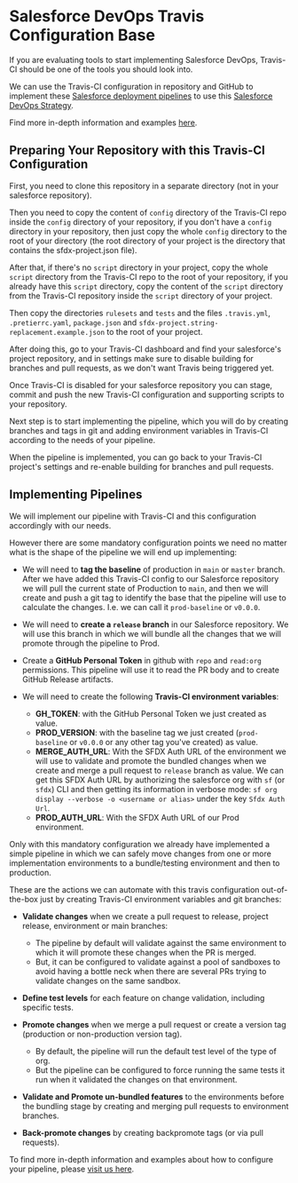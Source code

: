 # Salesforce DevOps Travis Configuration Base
If you are evaluating tools to start implementing Salesforce DevOps, Travis-CI should be one of the tools you should look into.

We can use the Travis-CI configuration in repository and GitHub to implement these [Salesforce deployment pipelines](https://devops.guerrero.zone/02-pipelines.html) to use this [Salesforce DevOps Strategy](https://devops.guerrero.zone/01-devops-strategy.html).

Find more in-depth information and examples [here](https://devops.guerrero.zone/03-travis-ci.html).

## Preparing Your Repository with this Travis-CI Configuration
First, you need to clone this repository in a separate directory (not in your salesforce repository).

Then you need to copy the content of `config` directory of the Travis-CI repo inside the `config` directory of your repository, if you don't have a `config` directory in your repository, then just copy the whole `config` directory to the root of your directory (the root directory of your project is the directory that contains the sfdx-project.json file).

After that, if there's no `script` directory in your project, copy the whole `script` directory from the Travis-CI repo to the root of your repository, if you already have this `script` directory, copy the content of the `script` directory from the Travis-CI repository inside the `script` directory of your project.

Then copy the directories `rulesets` and `tests` and the files `.travis.yml`, `.pretierrc.yaml`, `package.json` and `sfdx-project.string-replacement.example.json` to the root of your project.

After doing this, go to your Travis-CI dashboard and find your salesforce's project repository, and in settings make sure to disable building for branches and pull requests, as we don't want Travis being triggered yet.

Once Travis-CI is disabled for your salesforce repository you can stage, commit and push the new Travis-CI configuration and supporting scripts to your repository.

Next step is to start implementing the pipeline, which you will do by creating branches and tags in git and adding environment variables in Travis-CI according to the needs of your pipeline.

When the pipeline is implemented, you can go back to your Travis-CI project's settings and re-enable building for branches and pull requests.

## Implementing Pipelines
We will implement our pipeline with Travis-CI and this configuration accordingly with our needs.

However there are some mandatory configuration points we need no matter what is the shape of the pipeline we will end up implementing:
+ We will need to **tag the baseline** of production in `main` or `master` branch. After we have added this Travis-CI config to our Salesforce repository we will pull the current state of Production to `main`, and then we will create and push a git tag to identify the base that the pipeline will use to calculate the changes. I.e. we can call it `prod-baseline` or `v0.0.0`.

+ We will need to **create a `release` branch** in our Salesforce repository. We will use this branch in which we will bundle all the changes that we will promote through the pipeline to Prod.

+ Create a **GitHub Personal Token** in github with `repo` and `read:org` permissions. This pipeline will use it to read the PR body and to create GitHub Release artifacts.

+ We will need to create the following **Travis-CI environment variables**:
  - **GH_TOKEN**: with the GitHub Personal Token we just created as value.
  - **PROD_VERSION**: with the baseline tag we just created (`prod-baseline` or `v0.0.0` or any other tag you've created) as value.
  - **MERGE_AUTH_URL**: With the SFDX Auth URL of the environment we will use to validate and promote the bundled changes when we create and merge a pull request to `release` branch as value. We can get this SFDX Auth URL by authorizing the salesforce org with `sf` (or `sfdx`) CLI and then getting its information in verbose mode: `sf org display --verbose -o <username or alias>` under the key `Sfdx Auth Url`.
  - **PROD_AUTH_URL**: With the SFDX Auth URL of our Prod environment.

Only with this mandatory configuration we already have implemented a simple pipeline in which we can safely move changes from one or more implementation environments to a bundle/testing environment and then to production.

These are the actions we can automate with this travis configuration out-of-the-box just by creating Travis-CI environment variables and git branches:
+ **Validate changes** when we create a pull request to release, project release, environment or main branches:
  + The pipeline by default will validate against the same environment to which it will promote these changes when the PR is merged.
  + But, it can be configured to validate against a pool of sandboxes to avoid having a bottle neck when there are several PRs trying to validate changes on the same sandbox.

+ **Define test levels** for each feature on change validation, including specific tests.

+ **Promote changes** when we merge a pull request or create a version tag (production or non-production version tag).
  + By default, the pipeline will run the default test level of the type of org.
  + But the pipeline can be configured to force running the same tests it run when it validated the changes on that environment.

+ **Validate and Promote un-bundled features** to the environments before the bundling stage by creating and merging pull requests to environment branches.

+ **Back-promote changes** by creating backpromote tags (or via pull requests).

To find more in-depth information and examples about how to configure your pipeline, please [visit us here](https://devops.guerrero.zone/03-travis-ci.html).
